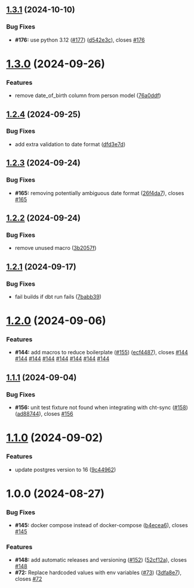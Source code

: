 ## [1.3.1](https://github.com/medic/cht-pipeline/compare/v1.3.0...v1.3.1) (2024-10-10)


### Bug Fixes

* **#176:** use python 3.12 ([#177](https://github.com/medic/cht-pipeline/issues/177)) ([d542e3c](https://github.com/medic/cht-pipeline/commit/d542e3c881bf62e3d168c7b340fa38056bfcafb2)), closes [#176](https://github.com/medic/cht-pipeline/issues/176)

# [1.3.0](https://github.com/medic/cht-pipeline/compare/v1.2.4...v1.3.0) (2024-09-26)


### Features

* remove date_of_birth column from person model ([76a0ddf](https://github.com/medic/cht-pipeline/commit/76a0ddfd5c213a7664647925a9ec9710d3663c0a))

## [1.2.4](https://github.com/medic/cht-pipeline/compare/v1.2.3...v1.2.4) (2024-09-25)


### Bug Fixes

* add extra validation to date format ([dfd3e7d](https://github.com/medic/cht-pipeline/commit/dfd3e7d17378cf1adfc5c71448e83e1d03cc8b86))

## [1.2.3](https://github.com/medic/cht-pipeline/compare/v1.2.2...v1.2.3) (2024-09-24)


### Bug Fixes

* **#165:** removing potentially ambiguous date format ([26f4da7](https://github.com/medic/cht-pipeline/commit/26f4da7157980b8e70fc5e412b68468a3e15daac)), closes [#165](https://github.com/medic/cht-pipeline/issues/165)

## [1.2.2](https://github.com/medic/cht-pipeline/compare/v1.2.1...v1.2.2) (2024-09-24)


### Bug Fixes

* remove unused macro ([3b2057f](https://github.com/medic/cht-pipeline/commit/3b2057ffd7a8c827dd29ce943afe6dbe0682906d))

## [1.2.1](https://github.com/medic/cht-pipeline/compare/v1.2.0...v1.2.1) (2024-09-17)


### Bug Fixes

* fail builds if dbt run fails ([7babb39](https://github.com/medic/cht-pipeline/commit/7babb396bc110889b14ff2d9f5ca0bea02eaff3f))

# [1.2.0](https://github.com/medic/cht-pipeline/compare/v1.1.1...v1.2.0) (2024-09-06)


### Features

* **#144:** add macros to reduce boilerplate ([#155](https://github.com/medic/cht-pipeline/issues/155)) ([ecf4487](https://github.com/medic/cht-pipeline/commit/ecf4487337b8380ada75fa404875bd6860cdfebc)), closes [#144](https://github.com/medic/cht-pipeline/issues/144) [#144](https://github.com/medic/cht-pipeline/issues/144) [#144](https://github.com/medic/cht-pipeline/issues/144) [#144](https://github.com/medic/cht-pipeline/issues/144) [#144](https://github.com/medic/cht-pipeline/issues/144) [#144](https://github.com/medic/cht-pipeline/issues/144) [#144](https://github.com/medic/cht-pipeline/issues/144) [#144](https://github.com/medic/cht-pipeline/issues/144)

## [1.1.1](https://github.com/medic/cht-pipeline/compare/v1.1.0...v1.1.1) (2024-09-04)


### Bug Fixes

* **#156:** unit test fixture not found when integrating with cht-sync ([#158](https://github.com/medic/cht-pipeline/issues/158)) ([ad88744](https://github.com/medic/cht-pipeline/commit/ad88744a4827824e290d474f4af8e82d64288e5f)), closes [#156](https://github.com/medic/cht-pipeline/issues/156)

# [1.1.0](https://github.com/medic/cht-pipeline/compare/v1.0.0...v1.1.0) (2024-09-02)


### Features

* update postgres version to 16 ([9c44962](https://github.com/medic/cht-pipeline/commit/9c44962cd6fcb130638c1de11535e34506ca4c3e))

# 1.0.0 (2024-08-27)


### Bug Fixes

* **#145:** docker compose instead of docker-compose ([b4ecea6](https://github.com/medic/cht-pipeline/commit/b4ecea6ac3abddd2d49e66dbd30a87409eae91dd)), closes [#145](https://github.com/medic/cht-pipeline/issues/145)


### Features

* **#148:** add automatic releases and versioning ([#152](https://github.com/medic/cht-pipeline/issues/152)) ([52cf12a](https://github.com/medic/cht-pipeline/commit/52cf12a50083a1f343a138cb4c5e1e5166644d7a)), closes [#148](https://github.com/medic/cht-pipeline/issues/148)
* **#72:** Replace hardcoded values with env variables ([#73](https://github.com/medic/cht-pipeline/issues/73)) ([3dfa8e7](https://github.com/medic/cht-pipeline/commit/3dfa8e710ae45531f999788f17124a78d69d46d0)), closes [#72](https://github.com/medic/cht-pipeline/issues/72)
